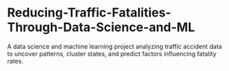 # Reducing-Traffic-Fatalities-Through-Data-Science-and-ML
A data science and machine learning project analyzing traffic accident data to uncover patterns, cluster states, and predict factors influencing fatality rates.
